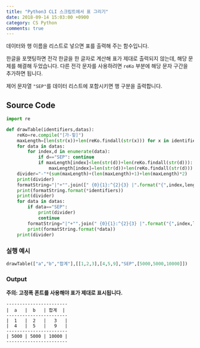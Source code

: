 ```yaml
---
title: "Python3 CLI 스크립트에서 표 그리기"
date: 2018-09-14 15:03:00 +0900
category: CS Python
comments: true
---
```

데이터와 행 이름을 리스트로 넣으면 표를 출력해 주는 함수입니다.

한글을 포맷팅하면 전각 한글을 한 글자로 계산해 표가 제대로 출력되지 않는데, 해당 문제를 해결해 두었습니다.
다른 전각 문자를 사용하려면 `reKo` 부분에 해당 문자 구간을 추가하면 됩니다.

제어 문자열 `"SEP"`를 데이터 리스트에 포함시키면 행 구분을 출력합니다. 

## Source Code
~~~python
import re

def drawTable(identifiers,datas):
    reKo=re.compile("[가-힣]")
    maxLength=[len(str(x))+len(reKo.findall(str(x))) for x in identifiers]
    for data in datas:
        for index,d in enumerate(data):
            if d=="SEP": continue
            if maxLength[index]<len(str(d))+len(reKo.findall(str(d))):
                maxLength[index]=len(str(d))+len(reKo.findall(str(d)))
    divider="-"*(sum(maxLength)+(len(maxLength)+1)+len(maxLength)*2)
    print(divider)
    formatString="|"+"".join([" {0}{1}:^{2}{3} |".format("{",index,length-len(reKo.findall(str(identifiers[index]))),"}") for index,length in enumerate(maxLength)])
    print(formatString.format(*identifiers))
    print(divider)
    for data in datas:
        if data=="SEP":
            print(divider)
            continue
        formatString="|"+"".join(" {0}{1}:^{2}{3} |".format("{",index,length-len(reKo.findall(str(data[index]))),"}") for index,length in enumerate(maxLength))
        print(formatString.format(*data))
    print(divider)
~~~

### 실행 예시
~~~python
drawTable(["a","b","합계"],[[1,2,3],[4,5,9],"SEP",[5000,5000,10000]])
~~~

### Output
**주의: 고정폭 폰트를 사용해야 표가 제대로 표시됩니다.**
~~~
-----------------------
|  a   |  b   | 합계  |
-----------------------
|  1   |  2   |   3   |
|  4   |  5   |   9   |
-----------------------
| 5000 | 5000 | 10000 |
-----------------------
~~~